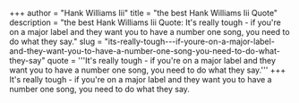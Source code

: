 +++
author = "Hank Williams Iii"
title = "the best Hank Williams Iii Quote"
description = "the best Hank Williams Iii Quote: It's really tough - if you're on a major label and they want you to have a number one song, you need to do what they say."
slug = "its-really-tough---if-youre-on-a-major-label-and-they-want-you-to-have-a-number-one-song-you-need-to-do-what-they-say"
quote = '''It's really tough - if you're on a major label and they want you to have a number one song, you need to do what they say.'''
+++
It's really tough - if you're on a major label and they want you to have a number one song, you need to do what they say.

